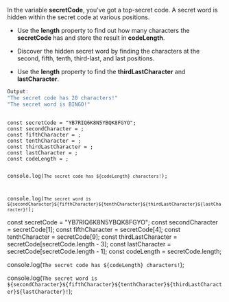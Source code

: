 In the variable **secretCode**,
you've got a top-secret code.
A secret word is hidden within the
secret code at various positions.

- Use the **length** property to
  find out how many characters
  the **secretCode** has and store the result
  in **codeLength**.

- Discover the hidden secret word
  by finding the characters at
  the second, fifth, tenth, third-last,
  and last positions.

- Use the **length** property
  to find the **thirdLastCharacter**
  and **lastCharacter**.

```js
Output:
"The secret code has 20 characters!"
"The secret word is BINGO!"
```
<codeblock language="javascript" type="exercise" testMode="fixedInput">
<code>
const secretCode = "YB7RIQ6K8N5YBQK8FGYO";
const secondCharacter = ;
const fifthCharacter = ;
const tenthCharacter = ;
const thirdLastCharacter = ;
const lastCharacter = ;
const codeLength = ;

console.log(`The secret code has ${codeLength} characters!`);

console.log(`The secret word is ${secondCharacter}${fifthCharacter}${tenthCharacter}${thirdLastCharacter}${lastCharacter}!`);
</code>

<solution>
const secretCode = "YB7RIQ6K8N5YBQK8FGYO";
const secondCharacter = secretCode[1];
const fifthCharacter = secretCode[4];
const tenthCharacter = secretCode[9];
const thirdLastCharacter = secretCode[secretCode.length - 3];
const lastCharacter = secretCode[secretCode.length - 1];
const codeLength = secretCode.length;

console.log(`The secret code has ${codeLength} characters!`);

console.log(`The secret word is ${secondCharacter}${fifthCharacter}${tenthCharacter}${thirdLastCharacter}${lastCharacter}!`);
</solution>
</codeblock>
